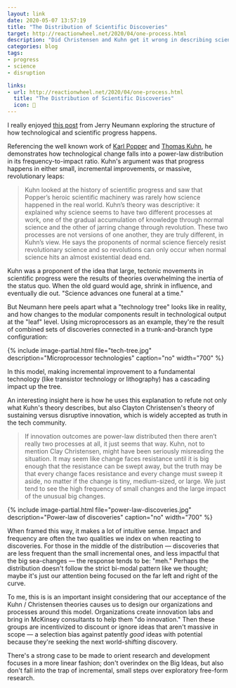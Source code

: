 ```yaml
---
layout: link
date: 2020-05-07 13:57:19
title: "The Distribution of Scientific Discoveries"
target: http://reactionwheel.net/2020/04/one-process.html
description: "Did Christensen and Kuhn get it wrong in describing scientific innovation in such a binary way?"
categories: blog
tags:
- progress
- science
- disruption

links:
- url: http://reactionwheel.net/2020/04/one-process.html
  title: "The Distribution of Scientific Discoveries"
  icon: 🔬
---
```


I really enjoyed [this post](http://reactionwheel.net/2020/04/one-process.html "One Process") from Jerry Neumann exploring the structure of how technological and scientific progress happens.

Referencing the well known work of [Karl Popper](https://en.wikipedia.org/wiki/Karl_Popper "Karl Popper") and [Thomas Kuhn](https://en.wikipedia.org/wiki/Thomas_Kuhn "Thomas Kuhn"), he demonstrates how technological change falls into a power-law distribution in its frequency-to-impact ratio. Kuhn's argument was that progress happens in either small, incremental improvements, or massive, revolutionary leaps:

> Kuhn looked at the history of scientific progress and saw that Popper’s heroic scientific machinery was rarely how science happened in the real world. Kuhn’s theory was descriptive: it explained why science seems to have two different processes at work, one of the gradual accumulation of knowledge through normal science and the other of jarring change through revolution. These two processes are not versions of one another, they are truly different, in Kuhn’s view. He says the proponents of normal science fiercely resist revolutionary science and so revolutions can only occur when normal science hits an almost existential dead end.

Kuhn was a proponent of the idea that large, tectonic movements in scientific progress were the results of theories overwhelming the inertia of the status quo. When the old guard would age, shrink in influence, and eventually die out. "Science advances one funeral at a time."

But Neumann here peels apart what a "technology tree" looks like in reality, and how changes to the modular components result in technological output at the "leaf" level. Using microprocessors as an example, they're the result of combined sets of discoveries connected in a trunk-and-branch type configuration:

{% include image-partial.html file="tech-tree.jpg" description="Microprocessor technologies" caption="no" width="700" %}

In this model, making incremental improvement to a fundamental technology (like transistor technology or lithography) has a cascading impact up the tree.

An interesting insight here is how he uses this explanation to refute not only what Kuhn's theory describes, but also Clayton Christensen's theory of sustaining versus disruptive innovation, which is widely accepted as truth in the tech community.

> If innovation outcomes are power-law distributed then there aren’t really two processes at all, it just seems that way. Kuhn, not to mention Clay Christensen, might have been seriously misreading the situation. It may seem like change faces resistance until it is big enough that the resistance can be swept away, but the truth may be that every change faces resistance and every change must sweep it aside, no matter if the change is tiny, medium-sized, or large. We just tend to see the high frequency of small changes and the large impact of the unusual big changes.

{% include image-partial.html file="power-law-discoveries.jpg" description="Power-law of discoveries" caption="no" width="700" %}

When framed this way, it makes a lot of intuitive sense. Impact and frequency are often the two qualities we index on when reacting to discoveries. For those in the middle of the distribution — discoveries that are less frequent than the small incremental ones, and less impactful that the big sea-changes — the response tends to be: "meh." Perhaps the distribution doesn't follow the strict bi-modal pattern like we thought; maybe it's just our attention being focused on the far left and right of the curve.

To me, this is is an important insight considering that our acceptance of the Kuhn / Christensen theories causes us to design our organizations and processes around this model. Organizations create innovation labs and bring in McKinsey consultants to help them "do innovation." Then these groups are incentivized to discount or ignore ideas that aren't massive in scope — a selection bias against patently _good_ ideas with potential because they're seeking the next world-shifting discovery.

There's a strong case to be made to orient research and development focuses in a more linear fashion; don't overindex on the Big Ideas, but also don't fall into the trap of incremental, small steps over exploratory free-form research.
